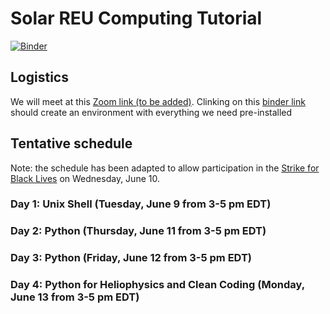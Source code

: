 # Solar REU Computing Tutorial

[![Binder](https://mybinder.org/badge_logo.svg)](https://mybinder.org/v2/gh/namurphy/Solar_Computing_Tutorial/master)

## Logistics

We will meet at this [Zoom link (to be added)]().  Clinking on this [binder link]() should create an environment with everything we need pre-installed 

## Tentative schedule

Note: the schedule has been adapted to allow participation in the [Strike for Black Lives](https://www.particlesforjustice.org/strike-details) on Wednesday, June 10.

### Day 1: Unix Shell (Tuesday, June 9 from 3-5 pm EDT)

### Day 2: Python (Thursday, June 11 from 3-5 pm EDT)

### Day 3: Python (Friday, June 12 from 3-5 pm EDT)

### Day 4: Python for Heliophysics and Clean Coding (Monday, June 13 from 3-5 pm EDT)
